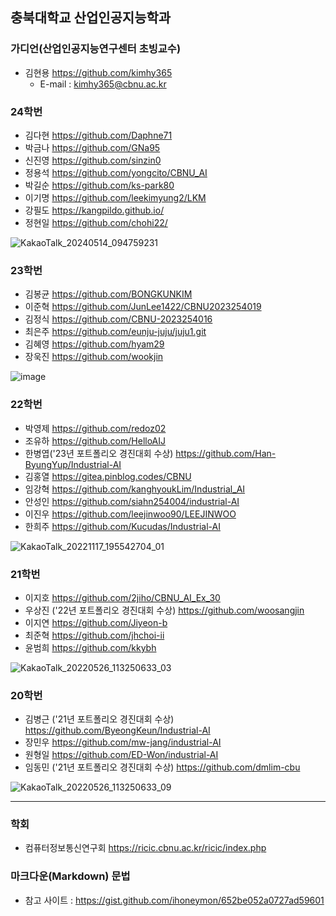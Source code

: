 ## 충북대학교 산업인공지능학과 
### 가디언(산업인공지능연구센터 초빙교수)
- 김현용 https://github.com/kimhy365
  - E-mail : kimhy365@cbnu.ac.kr

### 24학번
- 김다현 https://github.com/Daphne71
- 박금나 https://github.com/GNa95
- 신진영 https://github.com/sinzin0
- 정용석 https://github.com/yongcito/CBNU_AI
- 박길순 https://github.com/ks-park80
- 이기명 https://github.com/leekimyung2/LKM
- 강필도 https://kangpildo.github.io/
- 정현일 https://github.com/chohi22/

![KakaoTalk_20240514_094759231](https://github.com/kimhy365/CBNU_IndAI/assets/79577623/27c58949-7d71-41fa-a0fd-ca13c6d04edc)
    
### 23학번
- 김봉균 https://github.com/BONGKUNKIM
- 이준혁 https://github.com/JunLee1422/CBNU2023254019
- 김정식 https://github.com/CBNU-2023254016
- 최은주 https://github.com/eunju-juju/juju1.git
- 김혜영 https://github.com/hyam29
- 장욱진 https://github.com/wookjin

![image](https://github.com/kimhy365/CBNU_IndAI/assets/79577623/98784019-dc6f-4878-abea-ed44a604fccb)
  
### 22학번
- 박영제 https://github.com/redoz02
- 조유하 https://github.com/HelloAIJ
- 한병엽('23년 포트폴리오 경진대회 수상) https://github.com/Han-ByungYup/Industrial-AI
- 김홍열 https://gitea.pinblog.codes/CBNU
- 임강혁 https://github.com/kanghyoukLim/Industrial_AI
- 안성인 https://github.com/siahn254004/industrial-AI
- 이진우 https://github.com/leejinwoo90/LEEJINWOO
- 한희주 https://github.com/Kucudas/Industrial-AI
  
![KakaoTalk_20221117_195542704_01](https://user-images.githubusercontent.com/79577623/202601828-d8dc149c-10b6-4606-8468-a4bed75dc263.jpg)

### 21학번
- 이지호 https://github.com/2jiho/CBNU_AI_Ex_30
- 우상진 ('22년 포트폴리오 경진대회 수상) https://github.com/woosangjin 
- 이지연 https://github.com/Jiyeon-b 
- 최준혁 https://github.com/jhchoi-ii
- 윤범희 https://github.com/kkybh

![KakaoTalk_20220526_113250633_03](https://user-images.githubusercontent.com/79577623/178652042-9852ae12-5b1f-47f8-a026-427a13748382.jpg)

### 20학번
- 김병근 ('21년 포트폴리오 경진대회 수상) https://github.com/ByeongKeun/Industrial-AI
- 장민우 https://github.com/mw-jang/industrial-AI
- 원형일 https://github.com/ED-Won/industrial-AI 
- 임동민 ('21년 포트폴리오 경진대회 수상) https://github.com/dmlim-cbu

![KakaoTalk_20220526_113250633_09](https://user-images.githubusercontent.com/79577623/178652183-7f4004db-3767-4f86-b5f8-de291f85608c.jpg)

----------
### 학회
- 컴퓨터정보통신연구회 https://ricic.cbnu.ac.kr/ricic/index.php

### 마크다운(Markdown) 문법
- 참고 사이트 : https://gist.github.com/ihoneymon/652be052a0727ad59601
